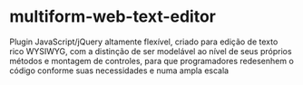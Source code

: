 # multiform-web-text-editor
Plugin JavaScript/jQuery altamente flexível, criado para edição de texto rico WYSIWYG, com a distinção de ser modelável ao nível de seus próprios métodos e montagem de controles, para que programadores redesenhem o código conforme suas necessidades e numa ampla escala
